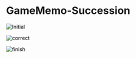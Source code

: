 # GameMemo-Succession
![Initial](https://user-images.githubusercontent.com/87668648/169390553-a1e436b5-e37e-4987-a6ea-2155d2a72223.png)

![correct](https://user-images.githubusercontent.com/87668648/169390673-227b208d-1ff9-4d7f-afaf-702a27825414.png)

![finish](https://user-images.githubusercontent.com/87668648/169390734-bf94d9bb-862c-4d72-a786-7efd8ab5b5b9.png)


